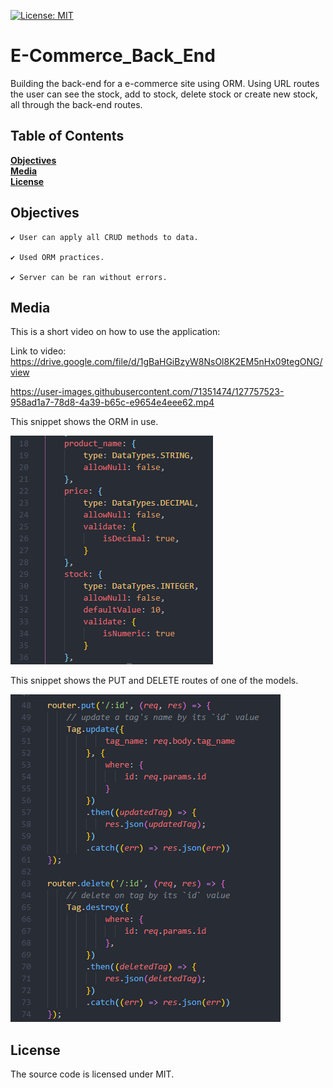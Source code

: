 [![License: MIT](https://img.shields.io/badge/License-MIT-yellow.svg)](https://opensource.org/licenses/MIT)

# E-Commerce_Back_End
Building the back-end for a e-commerce site using ORM. Using URL routes the user can see the stock, add to stock, delete stock or create new stock, all through the back-end routes.

## Table of Contents

**[Objectives](#Objectives)**<br>
**[Media](#Media)**<br>
**[License](#License)**<br>

## Objectives

```
✔️ User can apply all CRUD methods to data.

✔️ Used ORM practices.

✔️ Server can be ran without errors.
```

## Media
This is a short video on how to use the application:

Link to video: https://drive.google.com/file/d/1gBaHGiBzyW8NsOl8K2EM5nHx09tegONG/view

https://user-images.githubusercontent.com/71351474/127757523-958ad1a7-78d8-4a39-b65c-e9654e4eee62.mp4

This snippet shows the ORM in use.

![](/assets/ORM.png)

This snippet shows the PUT and DELETE routes of one of the models.

![](/assets/routes.png)

## License
The source code is licensed under MIT.
